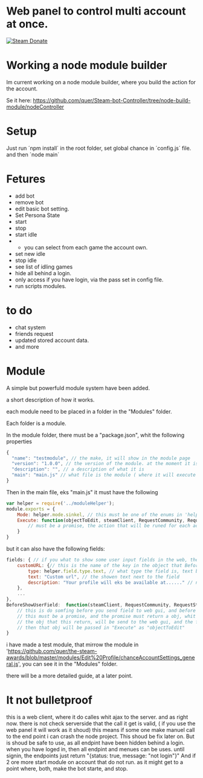 # Web panel to control multi account at once.
[![Steam Donate][steam-img]][steam-url]

# Working a node module builder
Im current working on a node module builder, where you build the action for the account. 

Se it here:
https://github.com/quer/Steam-bot-Controller/tree/node-build-module/nodeController

# Setup
Just run ´npm install´ in the root folder,
set global chance in  ´config.js´ file.
and then ´node main´

# Fetures
 * add bot
 * remove bot
 * edit basic bot setting.
 * Set Persona State 
 * start
 * stop
 * start idle
 * * you can select from each game the account own. 
 * set new idle
 * stop idle
 * see list of idling games
 * hide all behind a login.
 * only access if you have login, via the pass set in config file. 
 * run scripts modules.

# to do
 * chat system
 * friends request
 * updated stored account data.
 * and more

# Module

A simple but powerfuld module system have been added.

a short description of how it works.

each module need to be placed in a folder in the "Modules" folder.

Each folder is a module. 

In the module folder, there must be a "package.json", whit the following properties
```js
{
  "name": "testmodule", // the make, it will show in the module page
  "version": "1.0.0", // the version of the module. at the moment it is not used, but shoud be at a later date
  "description": "", // a description of what it is
  "main": "main.js" // what file is the module ( where it will execute the module )
}
```
Then in the main file, eks "main.js" 
it must have the following
```js
var helper = require('../moduleHelper');
module.exports = {
    Mode: helper.mode.sinkel, // this must be one of the enums in 'helper.mode' it defindes how it will be showen. if only for one account a the time or more.
    Execute: function(objectToEdit, steamClient, RequestCommunity, RequestStore, SessionID, options){
        // must be a promise, the action that will be runed for each account
    }
}
```
but it can also have the following fields:
```js
fields: { // if you what to show some user input fields in the web, then defined them here.
    customURL: {// this is the name of the key in the object that BeforeShowUserField returns, where the value will be stored
        type: helper.field.type.text, // what type the field is, text box or that
        text: "Custom url", // the showen text next to the field
        description: "Your profile will eks be available at......" // not mandatory, but if set, it will be showen under the field
    },
    ...
},
BeforeShowUserField:  function(steamClient, RequestCommunity, RequestStore, SessionID, options){
    // this is do somfing before you send field to web gui, and before Execute
    // this must be a promise, and the promise must return a obj, whit the thing that each account shoud have in the Execute.
    // the obj that this return, will be send to the web gui, and the field, will set the value to the keys, of this obj.
    // then that obj will be passed in "Execute" as "objectToEdit"
}
```
i have made a test module, that mirrow the module in 'https://github.com/quer/the-steam-awards/blob/master/modules/Edit%20Profile/chanceAccountSettings_general.js', you can see it in the "Modules" folder.

there will be a more detailed guide, at a later point. 

# It not bulletproof
this is a web client, where it do calles whit ajax to the server. and as right now. there is not check serverside that the call it get is valid, ( if you use the web panel it will work as it shoud) this means if some one make manuel call to the end point i can crash the node project. This shoud be fix later on. 
But is shoud be safe to use, as all endpint have been hidden behind a login. when you have loged in, then all endpint and menues can be uses. until signin, the endpoints just return "{status: true, message: "not login"}"
And if 2 ore more start module on account that do not run. as it might get to a point where, both, make the bot starte, and stop.


[steam-img]:  https://img.shields.io/badge/donate-Steam-lightgrey.svg?style=flat-square
[steam-url]:  https://steamcommunity.com/tradeoffer/new/?partner=29967844&token=ipZz21tf